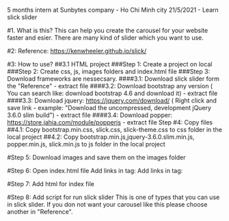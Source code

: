 5 months intern at Sunbytes company - Ho Chi Minh city 
21/5/2021 - Learn slick slider

#1. What is this? 
This can help you create the carousel for your website faster and esier. There are many kind of slider which you want to use.

#2: Reference: https://kenwheeler.github.io/slick/

#3: How to use? 
	##3.1 HTML project 
		###Step 1: Create a project on local 
		###Step 2: Create css, js, images folders and index.html file 
		###Step 3: Download frameworks are nessecsary. 
			####3.1: Download slick slider form the "Reference" - extract file 
			####3.2: Download bootstrap any version ( You can search like: download bootstrap 4.6 and download it) - extract file 
			####3.3: Download jquery: https://jquery.com/download/ ( Right click and save link - example: "Download the uncompressed, development jQuery 3.6.0 slim build") - extract file 
			####3.4: Download popper: https://store.jahia.com/module/popperjs - extract file Step 
#4: Copy files 
	##4.1: Copy bootstrap.min.css, slick.css, slick-theme.css to css folder in the local project 
	##4.2: Copy bootstrap.min.js,jquery-3.6.0.slim.min.js, popper.min.js, slick.min.js to js folder in the local project 

#Step 5: Download images and save them on the images folder 

#Step 6: Open index.html file Add links in tag: Add links in tag: 
	<script src="js/bootstrap.min.js"></script> 
	<script src="js/jquery-3.6.0.slim.min.js"></script> 
	<script src="js/popper.min.js"></script>
	<script src="js/slick.min.js"></script> 

#Step 7: Add html for index file 

#Step 8: Add script for run slick slider 
	<script> $('.slider').slick({ 
		slidesToShow: 1, 
		slidesToScroll: 1, 
		autoplay: true, 
		autoplaySpeed: 1000, 
		});
	</script> 
This is one of types that you can use in slick slider. If you don not want your carousel like this please choose another in "Reference".
